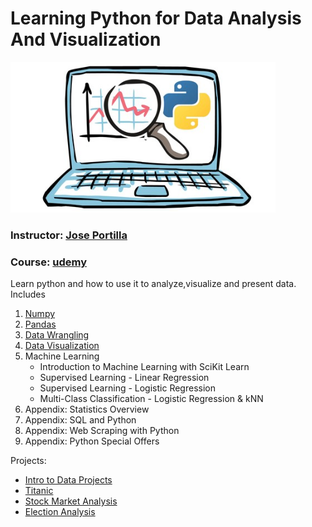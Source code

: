# Learning Python for Data Analysis And Visualization
![GitHub Logo](https://github.com/time2036/Python_Visualization/blob/master/course_pict.png)

### **Instructor:** [Jose Portilla](https://www.linkedin.com/in/jmportilla)
### **Course:**     [udemy](https://www.udemy.com/learning-python-for-data-analysis-and-visualization/learn/v4/overview)


Learn python and how to use it to analyze,visualize and present data. Includes 

1. [Numpy](https://github.com/time2036/Python_Visualization/blob/master/1_Numpy.ipynb)
1. [Pandas](https://github.com/time2036/Python_Visualization/blob/master/2_Pandas.ipynb)
1. [Data Wrangling](https://github.com/time2036/Python_Visualization/blob/master/3_Data%20Wrangling.ipynb)
1. [Data Visualization](https://github.com/time2036/Python_Visualization/blob/master/4_Data%20Visualization.ipynb)
1. Machine Learning
    - Introduction to Machine Learning with SciKit Learn
    - Supervised Learning - Linear Regression
    - Supervised Learning - Logistic Regression
    - Multi-Class Classification - Logistic Regression & kNN
1. Appendix: Statistics Overview
1. Appendix: SQL and Python
1. Appendix: Web Scraping with Python
1. Appendix: Python Special Offers

Projects:

* [Intro to Data Projects](https://github.com/time2036/Python_Visualization/blob/master/Project_0_Intro.ipynb)
* [Titanic](https://github.com/time2036/Python_Visualization/blob/master/Project_1_Titanic%20Survival.ipynb)
* [Stock Market Analysis](https://github.com/time2036/Python_Visualization/blob/master/Project_2_Stock%20Market%20Analysis.ipynb)
* [Election Analysis](https://github.com/time2036/Python_Visualization/blob/master/Project_3_Election%20Analysis.ipynb)
